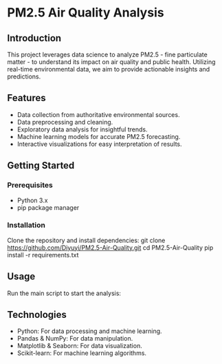 # PM2.5 Air Quality Analysis

## Introduction
This project leverages data science to analyze PM2.5 - fine particulate matter - to understand its impact on air quality and public health. Utilizing real-time environmental data, we aim to provide actionable insights and predictions.

## Features
- Data collection from authoritative environmental sources.
- Data preprocessing and cleaning.
- Exploratory data analysis for insightful trends.
- Machine learning models for accurate PM2.5 forecasting.
- Interactive visualizations for easy interpretation of results.

## Getting Started
### Prerequisites
- Python 3.x
- pip package manager

### Installation
Clone the repository and install dependencies:
git clone https://github.com/Diyuyi/PM2.5-Air-Quality.git
cd PM2.5-Air-Quality
pip install -r requirements.txt

## Usage
Run the main script to start the analysis:

## Technologies
- Python: For data processing and machine learning.
- Pandas & NumPy: For data manipulation.
- Matplotlib & Seaborn: For data visualization.
- Scikit-learn: For machine learning algorithms.
